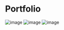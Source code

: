 # Portfolio

![image](https://user-images.githubusercontent.com/91505396/135005090-152a4130-bdbe-475a-88e0-3088536e7813.png)
![image](https://user-images.githubusercontent.com/91505396/135005102-a8dc14a3-f15b-4d6a-bdeb-7e4d29381723.png)
![image](https://user-images.githubusercontent.com/91505396/135005118-f1a456b3-5eb6-4ab7-ad8e-e56be39cbb86.png)
